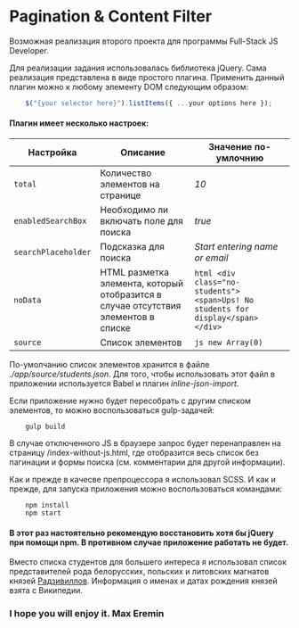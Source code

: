 # Pagination & Content Filter
Возможная реализация второго проекта для программы Full-Stack JS Developer.

Для реализации задания использовалась библиотека jQuery. Сама реализация представлена в виде простого плагина. Применить
данный плагин можно к любому элементу DOM следующим образом:
```js
    $("{your selector here}").listItems({ ...your options here });
```

#### Плагин имеет несколько настроек:
| Настройка | Описание | Значение по-умлочнию |
| --- | --- | --- |
| `total` | Количество элементов на странице | *10* |
| `enabledSearchBox` | Необходимо ли включать поле для поиска | *true* |
| `searchPlaceholder` | Подсказка для поиска | *Start entering name or email* |
| `noData` | HTML разметка элемента, который отобразится в случае отсутствия элементов в списке | ```html <div class="no-students"> <span>Ups! No students for display</span> </div> ``` |
| `source` | Список элементов | ```js new Array(0) ``` |


По-умолчанию список элементов хранится в файле *./app/source/students.json*. Для того, чтобы использовать этот файл в приложении используется Babel и плагин *inline-json-import*.

Если приложение нужно будет пересобрать с другим списком элементов, то можно воспользоваться gulp-задачей:
```shell
    gulp build
```

В случае отключенного JS в браузере запрос будет перенаправлен на страницу /index-without-js.html, где отобразится весь список без пагинации и формы поиска (см. комментарии для другой информации).

Как и прежде в качесве препроцессора я использовал SCSS. И как и прежде, для запуска приложения можно воспользоваться командами:
```shell
    npm install
    npm start
```
#### В этот раз настоятельно рекомендую восстановить хотя бы jQuery при помощи npm. В противном случае приложение работать не будет.

Вместо списка студентов для большего интереса я использовал список представителей рода белорусских, польских и литовских магнатов князей [Радзивиллов](https://ru.wikipedia.org/wiki/%D0%A0%D0%B0%D0%B4%D0%B7%D0%B8%D0%B2%D0%B8%D0%BB%D0%BB%D1%8B). Информация о именах и датах рождения князей взята с Википедии.

### I hope you will enjoy it. Max Eremin